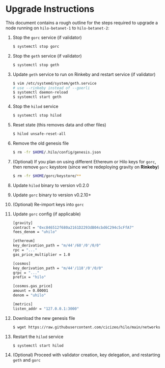 <!-- markdownlint-disable MD013 -->
# Upgrade Instructions

This document contains a rough outline for the steps required to upgrade a node
running on `hilo-betanet-1` to `hilo-betanet-2`:

1. Stop the `gorc` service (if validator)

    ```bash
    $ systemctl stop gorc
    ```

2. Stop the `geth` service (if validator)

    ```bash
    $ systemctl stop geth
    ```

3. Update `geth` service to run on Rinkeby and restart service (if validator)

    ```bash
    $ vim /etc/systemd/system/geth.service
    # use --rinkeby instead of --goerli
    $ systemctl daemon-reload
    $ systemctl start geth
    ```

4. Stop the `hilod` service

    ```bash
    $ systemctl stop hilod
    ```

5. Reset state (this removes data and other files)

    ```bash
    $ hilod unsafe-reset-all
    ```

6. Remove the old genesis file

    ```bash
    $ rm -fr $HOME/.hilo/config/genesis.json
    ```

7. (Optional) If you plan on using different Ethereum or Hilo keys for `gorc`, then remove
   `gorc` keystore (since we're redeploying gravity on **Rinkeby**)

    ```bash
    $ rm -fr $HOME/gorc/keystore/**
    ```

8. Update `hilod` binary to version v0.2.0
9. Update `gorc` binary to version v0.2.10+
10. (Optional) Re-import keys into `gorc`
11. Update `gorc` config (if applicable)

    ```bash
    [gravity]
    contract = "0xc846512f680a2161D2293dB04cbd6C294c5cFfA7"
    fees_denom = "uhilo"

    [ethereum]
    key_derivation_path = "m/44'/60'/0'/0/0"
    rpc = "..."
    gas_price_multiplier = 1.0

    [cosmos]
    key_derivation_path = "m/44'/118'/0'/0/0"
    grpc = "..."
    prefix = "hilo"

    [cosmos.gas_price]
    amount = 0.00001
    denom = "uhilo"

    [metrics]
    listen_addr = "127.0.0.1:3000"
    ```

12. Download the new genesis file

    ```bash
    $ wget https://raw.githubusercontent.com/cicizeo/hilo/main/networks/hilo-betanet-2/genesis.json $HOME/.hilo/config/genesis.json
    ```

13. Restart the `hilod` service

    ```bash
    $ systemctl start hilod
    ```

14. (Optional) Proceed with validator creation, key delegation, and restarting `geth` and `gorc`
